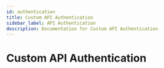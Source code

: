 ```yaml
---
id: authentication
title: Custom API Authentication
sidebar_label: API Authentication
description: Documentation for Custom API Authentication
---
```


# Custom API Authentication

